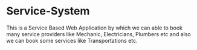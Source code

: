 # Service-System
This is a Service Based Web Application by which we can able to book many service providers like Mechanic, Electricians, Plumbers etc and also we can book some services like Transportations etc.
